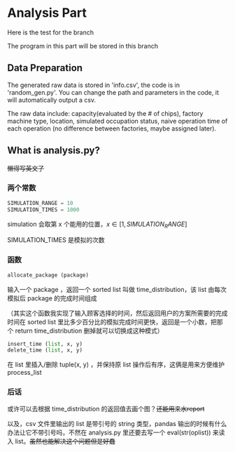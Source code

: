 # Analysis Part

Here is the test for the branch

The program in this part will be stored in this branch

## Data Preparation
The generated raw data is stored in 'info.csv', the code is in 'random_gen.py'. You can change the path and parameters in the code, it will automatically output a csv.

The raw data include: capacity(evaluated by the # of chips), factory machine type, location, simulated occupation status, naive operation time of each operation (no difference between factories, maybe assigned later). 

## What is analysis.py?
<del>懒得写英文了</del>

### 两个常数


```python
SIMULATION_RANGE = 10
SIMULATION_TIMES = 1000
```

simulation 会取第 x 个能用的位置，$x \in [1, SIMULATION_RANGE]$

SIMULATION_TIMES 是模拟的次数


### 函数

```python
allocate_package (package)
```

输入一个 package ，返回一个 sorted list 叫做 time_distribution，该 list 由每次模拟后 package 的完成时间组成

（其实这个函数我实现了输入顾客选择的时间，然后返回用户的方案所需要的完成时间在 sorted list 里比多少百分比的模拟完成时间更快，返回是一个小数，把那个 return time_distribution 删掉就可以切换成这种模式）


``` python
insert_time (list, x, y)
delete_time (list, x, y)
```
在 list 里插入/删除 tuple(x, y) ，并保持原 list 操作后有序，这俩是用来方便维护 process_list 

### 后话

或许可以去根据 time_distribution 的返回值去画个图？<del>还能用来水report</del>

以及，csv 文件里输出的 list 是带引号的 string 类型，pandas 输出的时候有什么办法让它不带引号吗，不然在 analysis.py 里还要去写一个 eval(str(oplist)) 来读入 list。<del>虽然也能解决这个问题但是好蠢</del>